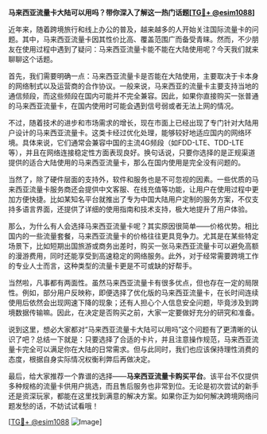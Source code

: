 **马来西亚流量卡大陆可以用吗？带你深入了解这一热门话题[[TG💪+ @esim1088](https://t.me/s/esim1088)]**

近年来，随着跨境旅行和线上办公的普及，越来越多的人开始关注国际流量卡的问题。其中，马来西亚流量卡因其性价比高、覆盖范围广而备受青睐。然而，不少朋友在使用过程中遇到了疑问：马来西亚流量卡能不能在大陆使用呢？今天我们就来聊聊这个话题。

首先，我们需要明确一点：马来西亚流量卡是否能在大陆使用，主要取决于卡本身的网络制式以及运营商的合作协议。一般来说，马来西亚的流量卡主要支持当地的通信频段，而这些频段在国内可能并不完全兼容。因此，如果你直接购买一张普通的马来西亚流量卡，在国内使用时可能会遇到信号弱或者无法上网的情况。

不过，随着技术的进步和市场需求的增长，现在市面上已经出现了专门针对大陆用户设计的马来西亚流量卡。这类卡经过优化处理，能够较好地适应国内的网络环境。具体来说，它们通常会兼容中国的主流4G频段（如FDD-LTE、TDD-LTE等），并且在网络连接稳定性方面表现良好。换句话说，只要你选择的是正规渠道提供的适合大陆使用的马来西亚流量卡，那么在国内使用是完全没有问题的。

当然了，除了硬件层面的支持外，软件和服务也是不可忽视的因素。一些优质的马来西亚流量卡服务商还会提供中文客服、在线充值等功能，让用户在使用过程中更加方便快捷。比如某知名平台就推出了专为中国大陆用户定制的服务方案，不仅支持多语言界面，还提供了详细的使用指南和技术支持，极大地提升了用户体验。

那么，为什么有人会选择马来西亚流量卡呢？其实原因很简单——价格优势。相比国内的一些流量套餐，马来西亚流量卡的价格往往更具竞争力。尤其是在某些特定场景下，比如短期出国旅游或商务出差时，购买一张马来西亚流量卡可以避免高额的漫游费用，同时还能享受到高速稳定的网络服务。此外，对于经常需要跨境工作的专业人士而言，这种类型的流量卡更是不可或缺的好帮手。

当然啦，凡事都有两面性。虽然马来西亚流量卡有很多优点，但也存在一定的局限性。例如，部分用户反映称，即便选择了优化版的马来西亚流量卡，在长时间连续使用后依然会出现网速下降的现象；还有人担心个人信息安全问题，毕竟涉及到跨境数据传输嘛。因此，在决定是否购买之前，大家一定要做好充分的研究和准备。

说到这里，想必大家都对“马来西亚流量卡大陆可以用吗”这个问题有了更清晰的认识了吧？总结一下就是：只要选择了合适的卡片，并且注意操作规范，马来西亚流量卡完全可以满足你在大陆的日常需求。但与此同时，我们也应该保持理性消费的态度，根据自身实际情况权衡利弊后再做决定。

最后，给大家推荐一个靠谱的选择——**马来西亚流量卡购买平台**。该平台不仅提供多种规格的流量卡供用户挑选，而且售后服务也非常到位。无论是初次尝试的新手还是资深玩家，都能在这里找到满意的解决方案。如果你正为如何解决跨境网络问题发愁的话，不妨试试看哦！

[[TG💪+ @esim1088](https://t.me/s/esim1088) ![Image](https://i.postimg.cc/4NQfJmqS/Snipaste-2025-05-13-00-14-12.png)]